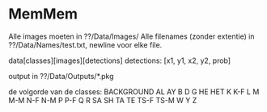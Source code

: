 # MemMem

Alle images moeten in ??/Data/Images/
Alle filenames (zonder extentie) in ??/Data/Names/test.txt, newline voor elke file.

data[classes][images][detections]
detections: [x1, y1, x2, y2, prob]

output in ??/Data/Outputs/*.pkg

de volgorde van de classes:
BACKGROUND
AL
AY
B
D
G
HE
HET
K
K-F
L
M
M-M
N-F
N-M
P
P-F
Q
R
SA
SH
TA
TE
TS-F
TS-M
W
Y
Z